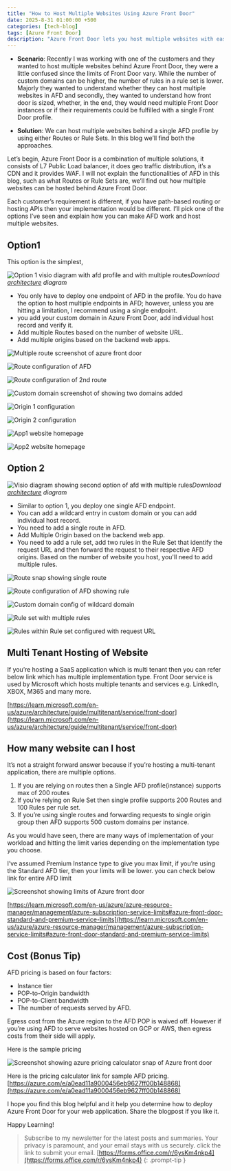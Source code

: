 ```yaml
---
title: "How to Host Multiple Websites Using Azure Front Door"
date: 2025-8-31 01:00:00 +500
categories: [tech-blog]
tags: [Azure Front Door]
description: "Azure Front Door lets you host multiple websites with ease. Discover how you can deploy routes, rule set, rules to host multiple website behind AFD efficiently"
---
```


* **Scenario**: Recently I was working with one of the customers and they wanted to host multiple websites behind Azure Front Door, they were a little confused since the limits of Front Door vary. While the number of custom domains can be higher, the number of rules in a rule set is lower. Majorly they wanted to understand whether they can host multiple websites in AFD and secondly, they wanted to understand how front door is sized, whether, in the end, they would need multiple Front Door instances or if their requirements could be fulfilled with a single Front Door profile.

* **Solution**: We can host multiple websites behind a single AFD profile by using either Routes or Rule Sets. In this blog we’ll find both the approaches.

Let’s begin, Azure Front Door is a combination of multiple solutions, it consists of L7 Public Load balancer, it does geo traffic distribution, it’s a CDN and it provides WAF. I will not explain the functionalities of AFD in this blog, such as what Routes or Rule Sets are, we’ll find out how multiple websites can be hosted behind Azure Front Door.

Each customer’s requirement is different, if you have path-based routing or hosting APIs then your implementation would be different. I’ll pick one of the options I’ve seen and explain how you can make AFD work and host multiple websites.

## Option1
This option is the simplest,

![Option 1 visio diagram with afd profile and with multiple routes](https://raw.githubusercontent.com/qureshiaquib/qureshiaquib.github.io/main/assets/31082025/option1-with-afd-route.jpg)_Download [architecture](https://github.com/qureshiaquib/qureshiaquib.github.io/raw/main/assets/31082025/afd-options-route-ruleset.vsdx) diagram_

* You only have to deploy one endpoint of AFD in the profile. You do have the option to host multiple endpoints in AFD; however, unless you are hitting a limitation, I recommend using a single endpoint.
* you add your custom domain in Azure Front Door, add individual host record and verify it.
* Add multiple Routes based on the number of website URL.
* Add multiple origins based on the backend web apps.

![Multiple route screenshot of azure front door](https://raw.githubusercontent.com/qureshiaquib/qureshiaquib.github.io/main/assets/31082025/afd-route-screenshot.jpg)

![Route configuration of AFD](https://raw.githubusercontent.com/qureshiaquib/qureshiaquib.github.io/main/assets/31082025/afd-route-snap.jpg)

![Route configuration of 2nd route](https://raw.githubusercontent.com/qureshiaquib/qureshiaquib.github.io/main/assets/31082025/2nd-route-example.jpg)

![Custom domain screenshot of showing two domains added](https://raw.githubusercontent.com/qureshiaquib/qureshiaquib.github.io/main/assets/31082025/custom-domain-two-domain.jpg)

![Origin 1 configuration](https://raw.githubusercontent.com/qureshiaquib/qureshiaquib.github.io/main/assets/31082025/origin1-details.jpg)

![Origin 2 configuration](https://raw.githubusercontent.com/qureshiaquib/qureshiaquib.github.io/main/assets/31082025/origin2-details.jpg)

![App1 website homepage](https://raw.githubusercontent.com/qureshiaquib/qureshiaquib.github.io/main/assets/31082025/app1-website.jpg)

![App2 website homepage](https://raw.githubusercontent.com/qureshiaquib/qureshiaquib.github.io/main/assets/31082025/app2-website.jpg)

## Option 2

![Visio diagram showing second option of afd with multiple rules](https://raw.githubusercontent.com/qureshiaquib/qureshiaquib.github.io/main/assets/31082025/option2-with-rule-set.jpg)_Download [architecture](https://github.com/qureshiaquib/qureshiaquib.github.io/raw/main/assets/31082025/afd-options-route-ruleset.vsdx) diagram_

* Similar to option 1, you deploy one single AFD endpoint.
* You can add a wildcard entry in custom domain or you can add individual host record.
* You need to add a single route in AFD.
* Add Multiple Origin based on the backend web app.
* You need to add a rule set, add two rules in the Rule Set that identify the request URL and then forward the request to their respective AFD origins. Based on the number of website you host, you'll need to add multiple rules.

![Route snap showing single route](https://raw.githubusercontent.com/qureshiaquib/qureshiaquib.github.io/main/assets/31082025/route-snap.jpg)

![Route configuration of AFD showing rule](https://raw.githubusercontent.com/qureshiaquib/qureshiaquib.github.io/main/assets/31082025/adding-rule-to-route.jpg)

![Custom domain config of wildcard domain](https://raw.githubusercontent.com/qureshiaquib/qureshiaquib.github.io/main/assets/31082025/adding-wildcard-domain.jpg)

![Rule set with multiple rules](https://raw.githubusercontent.com/qureshiaquib/qureshiaquib.github.io/main/assets/31082025/afd-rule-set-with-rule.jpg)

![Rules within Rule set configured with request URL](https://raw.githubusercontent.com/qureshiaquib/qureshiaquib.github.io/main/assets/31082025/rule-with-request-url.jpg)

## Multi Tenant Hosting of Website

If you’re hosting a SaaS application which is multi tenant then you can refer below link which has multiple implementation type. Front Door service is used by Microsoft which hosts multiple tenants and services e.g. LinkedIn, XBOX, M365 and many more.

[https://learn.microsoft.com/en-us/azure/architecture/guide/multitenant/service/front-door](https://learn.microsoft.com/en-us/azure/architecture/guide/multitenant/service/front-door)

## How many website can I host

It’s not a straight forward answer because if you’re hosting a multi-tenant application, there are multiple options.

1. If you are relying on routes then a Single AFD profile(instance) supports max of 200 routes
2. If you’re relying on Rule Set then single profile supports 200 Routes and 100 Rules per rule set.
3. If you’re using single routes and forwarding requests to single origin group then AFD supports 500 custom domains per instance.

As you would have seen, there are many ways of implementation of your workload and hitting the limit varies depending on the implementation type you choose.

I’ve assumed Premium Instance type to give you max limit, if you’re using the Standard AFD tier, then your limits will be lower.
you can check below link for entire AFD limit

![Screenshot showing limits of Azure front door](https://raw.githubusercontent.com/qureshiaquib/qureshiaquib.github.io/main/assets/31082025/frontdoor-limits.jpg)

[https://learn.microsoft.com/en-us/azure/azure-resource-manager/management/azure-subscription-service-limits#azure-front-door-standard-and-premium-service-limits](https://learn.microsoft.com/en-us/azure/azure-resource-manager/management/azure-subscription-service-limits#azure-front-door-standard-and-premium-service-limits)

## Cost (Bonus Tip)
AFD pricing is based on four factors:
* Instance tier
* POP-to-Origin bandwidth
* POP-to-Client bandwidth
* The number of requests served by AFD.

Egress cost from the Azure region to the AFD POP is waived off. However if you’re using AFD to serve websites hosted on GCP or AWS, then egress costs from their side will apply.

Here is the sample pricing

![Screenshot showing azure pricing calculator snap of Azure front door](https://raw.githubusercontent.com/qureshiaquib/qureshiaquib.github.io/main/assets/31082025/azure-pricing-calc-snap-afd.jpg)

Here is the pricing calculator link for sample AFD pricing. 
[https://azure.com/e/a0ead11a9000456eb9627ff00b148868](https://azure.com/e/a0ead11a9000456eb9627ff00b148868)

I hope you find this blog helpful and it help you determine how to deploy Azure Front Door for your web application.
Share the blogpost if you like it.

Happy Learning!

>Subscribe to my newsletter for the latest posts and summaries. Your privacy is paramount, and your email stays with us securely.
click the link to submit your email.
[https://forms.office.com/r/6ysKm4nkp4](https://forms.office.com/r/6ysKm4nkp4)
{: .prompt-tip }